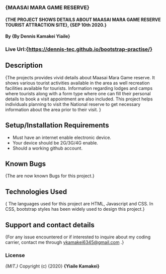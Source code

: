 ### {MAASAI MARA GAME RESERVE}
#### {THE PROJECT SHOWS DETAILS ABOUT MAASAI MARA GAME RESERVE TOURIST ATTRACTION SITE}, {SEP 10th 2020.}
#### By **{By Dennis Kamakei Yiaile}**
### Live Url:{https://dennis-tec.github.io/bootstrap-practise/}
## Description
{The projects provides vivid details about Maasai Mara Game reserve. It shows various tourist activities available in the area as well recreation facilities available for tourists. Information regarding lodges and camps where tourists along with a form type where one can fill their personal details to book a visit appointment are also included. This project helps individuals planning to visit the National reserve to get necessary information about the area prior to their visit. }
## Setup/Installation Requirements
* Must have an internet enable electronic device.
* Your device should be 2G/3G/4G enable.
* Should a working github account.

## Known Bugs
{The are now known Bugs for this project.}
## Technologies Used
{ The languages used for this project are HTML, Javascript and CSS. In CSS, bootstrap styles has been widely used to design this project.}
## Support and contact details
{For any issue encountered or if interested to inquire about my coding carrier, contact me through ykamakei6345@gmail.com .}
### License
*{MIT.}*
Copyright (c) {2020} **{Yiaile Kamakei}**
